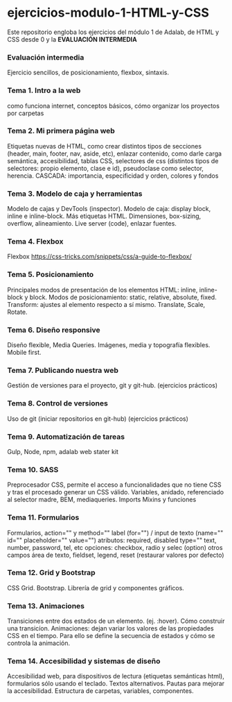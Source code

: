# ejercicios-modulo-1-HTML-y-CSS

Este repositorio engloba los ejercicios del módulo 1 de Adalab, de HTML y CSS desde 0 y la **EVALUACIÓN INTERMEDIA**

### Evaluación intermedia

Ejercicio sencillos, de posicionamiento, flexbox, sintaxis.

### Tema 1. Intro a la web

como funciona internet, conceptos básicos, cómo organizar los proyectos por carpetas

### Tema 2. Mi primera página web

Etiquetas nuevas de HTML, como crear distintos tipos de secciones (header, main, footer, nav, aside, etc), enlazar contenido, como darle carga semántica, accesibilidad, tablas
CSS, selectores de css (distintos tipos de selectores: propio elemento, clase e id), pseudoclase como selector, herencia. CASCADA: importancia, especificidad y orden, colores y fondos

### Tema 3. Modelo de caja y herramientas

Modelo de cajas y DevTools (inspector).
Modelo de caja: display block, inline e inline-block. Más etiquetas HTML. Dimensiones, box-sizing, overflow, alineamiento.
Live server (code), enlazar fuentes.

### Tema 4. Flexbox

Flexbox https://css-tricks.com/snippets/css/a-guide-to-flexbox/

### Tema 5. Posicionamiento

Principales modos de presentación de los elementos HTML: inline, inline-block y block.
Modos de posicionamiento: static, relative, absolute, fixed.
Transform: ajustes al elemento respecto a sí mismo. Translate, Scale, Rotate.

### Tema 6. Diseño responsive

Diseño flexible, Media Queries.
Imágenes, media y topografía flexibles.
Mobile first.

### Tema 7. Publicando nuestra web

Gestión de versiones para el proyecto, git y git-hub. (ejercicios prácticos)

### Tema 8. Control de versiones

Uso de git (iniciar repositorios en git-hub) (ejercicios prácticos)

### Tema 9. Automatización de tareas

Gulp, Node, npm, adalab web stater kit

### Tema 10. SASS

Preprocesador CSS, permite el acceso a funcionalidades que no tiene CSS y tras el procesado generar un CSS válido.
Variables, anidado, referenciado al selector madre, BEM, mediaqueries.
Imports
Mixins y funciones

### Tema 11. Formularios

Formularios, action="" y method=""
label (for="") / input de texto (name="" id="" placeholder="" value="")
atributos: required, disabled
type="" text, number, password, tel, etc
opciones: checkbox, radio y selec (option)
otros campos área de texto, fieldset, legend, reset (restaurar valores por defecto)

### Tema 12. Grid y Bootstrap

CSS Grid.
Bootstrap. Librería de grid y componentes gráficos.

### Tema 13. Animaciones

Transiciones entre dos estados de un elemento. (ej. :hover).
Cómo construir una transicíon.
Animaciones: dejan variar los valores de las propiedades CSS en el tiempo. Para ello se define la secuencia de estados y cómo se controla la animación.

### Tema 14. Accesibilidad y sistemas de diseño

Accesibilidad web, para dispositivos de lectura (etiquetas semánticas html), formularios sólo usando el teclado.
Textos alternativos.
Pautas para mejorar la accesibilidad.
Estructura de carpetas, variables, componentes.
